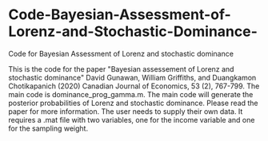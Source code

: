# Code-Bayesian-Assessment-of-Lorenz-and-Stochastic-Dominance-
Code for Bayesian Assessment of Lorenz and stochastic dominance

This is the code for the paper "Bayesian assessement of Lorenz and stochastic dominance"
David Gunawan, William Griffiths, and Duangkamon Chotikapanich (2020) Canadian Journal of Economics, 53 (2), 767-799.
The main code is dominance_prog_gamma.m.
The main code will generate the posterior probabilities of Lorenz and stochastic dominance. 
Please read the paper for more information.
The user needs to supply their own data.
It requires a .mat file with two variables, one for the income variable and one for the sampling weight.

